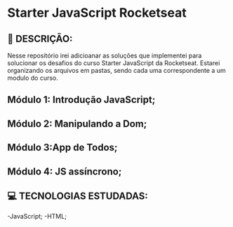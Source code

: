 # Starter JavaScript Rocketseat
## 🔖 DESCRIÇÃO:

Nesse repositório irei adicioanar as soluções que implementei para solucionar os desafios do curso Starter JavaScript da Rocketseat.
Estarei organizando os arquivos em pastas, sendo  cada uma correspondente a um modulo do curso.

## Módulo 1: Introdução JavaScript;
## Módulo 2: Manipulando a Dom;
## Módulo 3:App de Todos;
## Módulo 4: JS assíncrono;

    

## 💻 TECNOLOGIAS ESTUDADAS:
  -JavaScript;
  -HTML;
  
  
  
